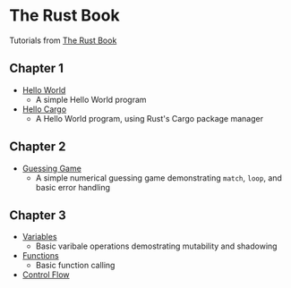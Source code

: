 # The Rust Book

Tutorials from [The Rust Book](https://doc.rust-lang.org/stable/book/)

## Chapter 1
 - [Hello World](https://github.com/nathan-beam/rust-book/tree/main/ch01/hello-world)
    - A simple Hello World program
 - [Hello Cargo](https://github.com/nathan-beam/rust-book/tree/main/ch01/hello-cargo)
    - A Hello World program, using Rust's Cargo package manager

 ## Chapter 2
- [Guessing Game](https://github.com/nathan-beam/rust-book/tree/main/ch02/guessing-game/src/main.rs)
    - A simple numerical guessing game demonstrating `match`, `loop`, and basic error handling

## Chapter 3
- [Variables](https://github.com/nathan-beam/rust-book/tree/main/ch03/variables/src/main.rs)
    - Basic varibale operations demostrating mutability and shadowing
- [Functions](https://github.com/nathan-beam/rust-book/tree/main/ch03/functions/src/main.rs)
    - Basic function calling
- [Control Flow](https://github.com/nathan-beam/rust-book/tree/main/ch03/branches/src/main.rs)
